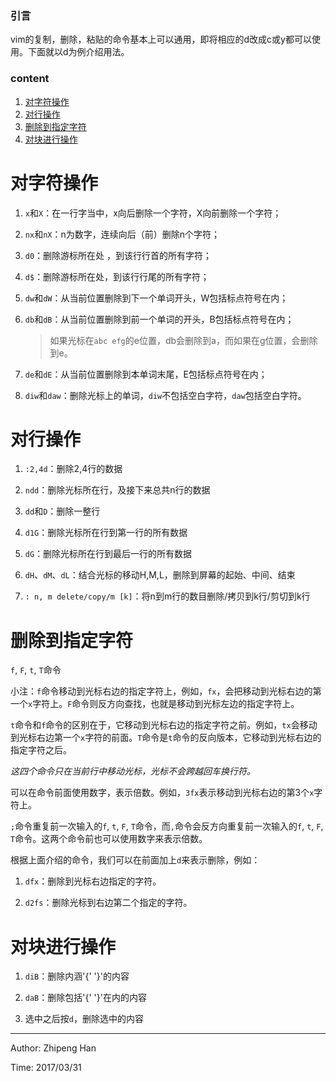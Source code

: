 ### 引言

vim的复制，删除，粘贴的命令基本上可以通用，即将相应的d改成c或y都可以使用。下面就以d为例介绍用法。

### content

1. [对字符操作](#对字符操作)
2. [对行操作](#对行操作)
3. [删除到指定字符](#删除到指定字符)
4. [对块进行操作](#对块进行操作)

# 对字符操作

1. `x`和`X`：在一行字当中，x向后删除一个字符，X向前删除一个字符；

2. `nx`和`nX`：n为数字，连续向后（前）删除n个字符；

1. `d0`：删除游标所在处 ，到该行行首的所有字符；

2. `d$`：删除游标所在处，到该行行尾的所有字符；

3. `dw`和`dW`：从当前位置删除到下一个单词开头，W包括标点符号在内；

4. `db`和`dB`：从当前位置删除到前一个单词的开头，B包括标点符号在内；

   > 如果光标在`abc efg`的e位置，db会删除到a，而如果在g位置，会删除到e。
   
5. `de`和`dE`：从当前位置删除到本单词末尾，E包括标点符号在内；

6. `diw`和`daw`：删除光标上的单词，`diw`不包括空白字符，`daw`包括空白字符。

# 对行操作

1. `:2,4d`：删除2,4行的数据

2. `ndd`：删除光标所在行，及接下来总共n行的数据

3. `dd`和`D`：删除一整行

4. `d1G`：删除光标所在行到第一行的所有数据

5. `dG`：删除光标所在行到最后一行的所有数据

6. `dH`、`dM`、`dL`：结合光标的移动H,M,L，删除到屏幕的起始、中间、结束

7. `: n, m delete/copy/m [k]`：将n到m行的数目删除/拷贝到k行/剪切到k行 

# 删除到指定字符

`f`, `F`, `t`, `T`命令

小注：`f`命令移动到光标右边的指定字符上，例如，`fx`，会把移动到光标右边的第一个`x`字符上。`F`命令则反方向查找，也就是移动到光标左边的指定字符上。

`t`命令和`f`命令的区别在于，它移动到光标右边的指定字符之前。例如，`tx`会移动到光标右边第一个`x`字符的前面。`T`命令是`t`命令的反向版本，它移动到光标右边的指定字符之后。

*这四个命令只在当前行中移动光标，光标不会跨越回车换行符。*

可以在命令前面使用数字，表示倍数。例如，`3fx`表示移动到光标右边的第3个`x`字符上。

`;`命令重复前一次输入的`f`, `t`, `F`, `T`命令，而`,`命令会反方向重复前一次输入的`f`, `t`, `F`, `T`命令。这两个命令前也可以使用数字来表示倍数。

根据上面介绍的命令，我们可以在前面加上`d`来表示删除，例如：

1. `dfx`：删除到光标右边指定的字符。

2. `d2fs`：删除光标到右边第二个指定的字符。

# 对块进行操作

1. `diB`：删除内涵'{' '}'的内容

2. `daB`：删除包括'{' '}'在内的内容

3. 选中之后按`d`，删除选中的内容

***

Author: Zhipeng Han

Time: 2017/03/31

